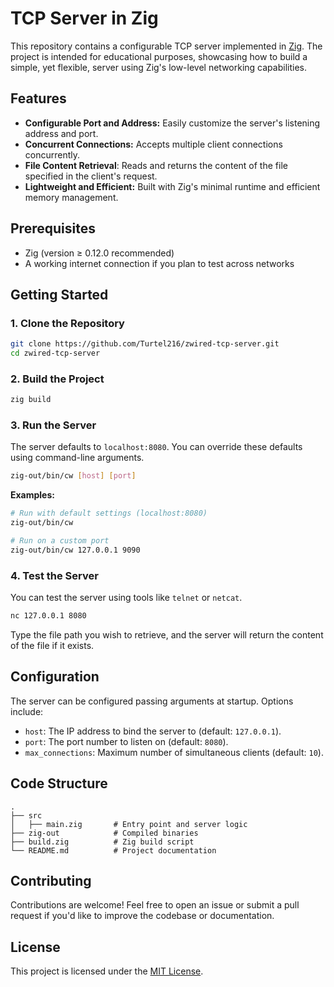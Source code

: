 # TCP Server in Zig

This repository contains a configurable TCP server implemented in [Zig](https://ziglang.org/). The project is intended for educational purposes, showcasing how to build a simple, yet flexible, server using Zig's low-level networking capabilities.

## Features

- **Configurable Port and Address:** Easily customize the server's listening address and port.  
- **Concurrent Connections:** Accepts multiple client connections concurrently.  
- **File Content Retrieval**: Reads and returns the content of the file specified in the client's request.
- **Lightweight and Efficient:** Built with Zig's minimal runtime and efficient memory management.  

## Prerequisites

- Zig (version ≥ 0.12.0 recommended)  
- A working internet connection if you plan to test across networks  

## Getting Started

### 1. Clone the Repository

```bash
git clone https://github.com/Turtel216/zwired-tcp-server.git
cd zwired-tcp-server
```

### 2. Build the Project

```bash
zig build
```

### 3. Run the Server

The server defaults to `localhost:8080`. You can override these defaults using command-line arguments.

```bash
zig-out/bin/cw [host] [port]
```

**Examples:**

```bash
# Run with default settings (localhost:8080)
zig-out/bin/cw

# Run on a custom port
zig-out/bin/cw 127.0.0.1 9090
```

### 4. Test the Server

You can test the server using tools like `telnet` or `netcat`.

```bash
nc 127.0.0.1 8080
```

Type the file path you wish to retrieve, and the server will return the content of the file if it exists.

## Configuration

The server can be configured passing arguments at startup. Options include:

- `host`: The IP address to bind the server to (default: `127.0.0.1`).  
- `port`: The port number to listen on (default: `8080`).  
- `max_connections`: Maximum number of simultaneous clients (default: `10`).  

## Code Structure

```
.
├── src
│   ├── main.zig       # Entry point and server logic
├── zig-out            # Compiled binaries
├── build.zig          # Zig build script
└── README.md          # Project documentation
```

## Contributing

Contributions are welcome! Feel free to open an issue or submit a pull request if you'd like to improve the codebase or documentation.

## License

This project is licensed under the [MIT License](LICENSE).
